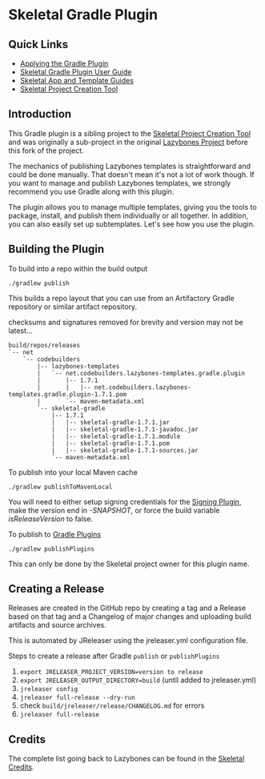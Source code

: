 # Skeletal Gradle Plugin
## Quick Links

* [Applying the Gradle Plugin](https://cbmarcum.github.io/skeletal-gradle-plugin/index.html#_apply_the_plugin)
* [Skeletal Gradle  Plugin User Guide](https://cbmarcum.github.io/skeletal-gradle-plugin/index.html)
* [Skeletal App and Template Guides](https://cbmarcum.github.io/skeletal/index.html)
* [Skeletal Project Creation Tool](https://github.com/cbmarcum/skeletal)

## Introduction

This Gradle plugin is a sibling project to the [Skeletal Project Creation Tool](https://github.com/cbmarcum/skeletal) and was originally a sub-project 
in the original [Lazybones Project](https://github.com/pledbrook/lazybones) 
before this fork of the project. 

The mechanics of publishing Lazybones templates is straightforward and could
be done manually. That doesn't mean it's not a lot of work though. If you want
to manage and publish Lazybones templates, we strongly recommend you use Gradle
along with this plugin.

The plugin allows you to manage multiple templates, giving you the tools to
package, install, and publish them individually or all together. In addition, 
you can also easily set up subtemplates. Let's see how you use the plugin.

## Building the Plugin
To build into a repo within the build output
```shell
./gradlew publish
```
This builds a repo layout that you can use from an Artifactory Gradle repository or similar artifact repository.

checksums and signatures removed for brevity and version may not be latest...
```shell
build/repos/releases
`-- net
    `-- codebuilders
        |-- lazybones-templates
        |   `-- net.codebuilders.lazybones-templates.gradle.plugin
        |       |-- 1.7.1
        |       |   |-- net.codebuilders.lazybones-templates.gradle.plugin-1.7.1.pom
        |       `-- maven-metadata.xml
        `-- skeletal-gradle
            |-- 1.7.1
            |   |-- skeletal-gradle-1.7.1.jar
            |   |-- skeletal-gradle-1.7.1-javadoc.jar
            |   |-- skeletal-gradle-1.7.1.module
            |   |-- skeletal-gradle-1.7.1.pom
            |   |-- skeletal-gradle-1.7.1-sources.jar
            `-- maven-metadata.xml
```

To publish into your local Maven cache
```shell
./gradlew publishToMavenLocal
```
You will need to either setup signing credentials for the [Signing Plugin](https://docs.gradle.org/current/userguide/signing_plugin.html), make the version end in _-SNAPSHOT_, or force the build variable _isReleaseVersion_ to false.

To publish to [Gradle Plugins](https://plugins.gradle.org/plugin/net.codebuilders.lazybones-templates)
```shell
./gradlew publishPlugins
```
This can only be done by the Skeletal project owner for this plugin name.

## Creating a Release
Releases are created in the GitHub repo by creating a tag and a Release based on that tag and a Changelog of major changes and uploading build artifacts and source archives.

This is automated by JReleaser using the jreleaser.yml configuration file.

Steps to create a release after Gradle `publish` or `publishPlugins`
1. `export JRELEASER_PROJECT_VERSION=version to release`
2. `export JRELEASER_OUTPUT_DIRECTORY=build` (until added to jreleaser.yml)
3. `jreleaser config`
4. `jreleaser full-release --dry-run`
5. check `build/jreleaser/release/CHANGELOG.md` for errors
6. `jreleaser full-release`

## Credits

The complete list going back to Lazybones can be found in the [Skeletal Credits](https://github.com/cbmarcum/skeletal#credits).
